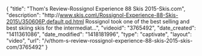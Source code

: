 {
    "title": "Thom's Review-Rossignol Experience 88 Skis 2015-Skis.com",
    "description": "http:\/\/www.skis.com\/Rossignol-Experience-88-Skis-2015\/350606P,default,pd.html Rossignol took one of the best selling and best skiing skis for the intermediat...",
    "videoid": "3765492",
    "date_created": "1411361086",
    "date_modified": "1418181996",
    "type": "captivate",
    "layout": "video",
    "url": "\/v\/thom-s-review-rossignol-experience-88-skis-2015-skis-com\/3765492"
}